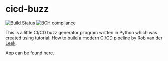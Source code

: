 # cicd-buzz
[![Build Status](https://travis-ci.org/omordach/cicd-buzz.svg?branch=master)](https://travis-ci.org/omordach/cicd-buzz) [![BCH compliance](https://bettercodehub.com/edge/badge/omordach/cicd-buzz?branch=master)](https://bettercodehub.com/) 

This is a little CI/CD buzz generator program written in Python which was created using tutorial: [How to build a modern CI/CD pipeline](https://medium.com/bettercode/how-to-build-a-modern-ci-cd-pipeline-5faa01891a5b) by [Rob van der Leek](https://medium.com/@robvanderleek?source=post_header_lockup).

App can be found [here](https://hidden-sands-75252.herokuapp.com/).
 
